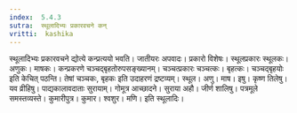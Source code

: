 ```yaml
---
index:  5.4.3
sutra:  स्थूलादिभ्यः प्रकारवचने कन्
vritti:  kashika 
---
```


स्थूलादिभ्यः प्रकारवचने द्योत्ये कन्प्रत्ययो भवति। जातीयरः अपवादः। प्रकारो विशेषः। स्थूलप्रकारः स्थूलकः। अणुकः। माषकः। कन्प्रकरणे चञ्चद्बृहतोरुपसङ्ख्यानम्। चञ्चत्प्रकारः चञ्चत्कः। बृहत्कः। चञ्चद्बृहयोः इति केचित् पठन्ति। तेषां चञ्चकः, बृहकः इति उदाहरणं द्रष्टव्यम्। स्थूल। अणु। माष। इषु। कृष्ण तिलेषु। यव व्रीहिषु। पाद्यकालावदाताः सुरायाम्। गोमूत्र आच्छादने। सुराया अहौ। जीर्ण शालिषु। पत्रमूले समस्तव्यस्ते। कुमारीपुत्र। कुमार। श्वशुर। मणि। इति स्थूलादिः।

